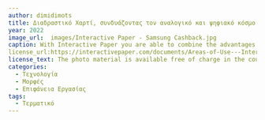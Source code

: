 ```yaml
---
author: dimidimots
title: Διαδραστικό Χαρτί, συνδυάζοντας τον αναλογικό και ψηφιακό κόσμο 
year: 2022
image_url:  images/Interactive Paper - Samsung Cashback.jpg 
caption: With Interactive Paper you are able to combine the advantages of the analog with the efficiency of the digital
license_url:https://interactivepaper.com/documents/Areas-of-Use---Interactive-Paper.pdf
license_text: The photo material is available free of charge in the course of editorial reporting
categories:
  - Τεχνολογία
  - Μορφές
  - Επιφάνεια Εργασίας
tags:
  - Τερματικό
---
```

